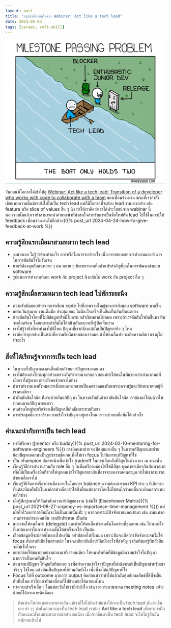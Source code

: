 ```yaml
---
layout: post
title: "สรุปสิ่งที่น่าสนใจจาก Webinar: Act like a tech lead"
date: 2024-05-03
tags: [career, soft-skill]
---
```


![Tech lead](/assets/2024-05-03-tech-lead.jpeg)

วันก่อนมีโอกาสได้เข้าไปดู [Webinar: Act like a tech lead: Transition of a developer who works with code to collaborate with a team](https://www.thoughtworks.com/en-th/about-us/events/webinars/tech-talks?wvideo=aziy2oq5sp) ของเพื่อนร่วมงาน ขณะที่เรากำลังเขียนบทความนี้แม้เรายังไม่ได้เป็น tech lead แต่ก็มีโอกาสที่จะต้อง lead งานบางอย่าง เช่น feature หรือ slice of values ชิ้น ๆ นึง ทำให้เราคิดว่าเราได้ประโยชน์จาก webinar นี้ นอกจากนั้นแล้วเรายังสามารถนำคำแนะนำที่น่าสนใจสำหรับการเป็นมือใหม่หัด lead ไปใช้ในการ[ให้ feedback เพื่อนร่วมงานได้อีกด้วย]({% post_url 2024-04-24-how-to-give-feedback-at-work %})

## ความรู้สึกแรกเมื่อมาสวมหมวก tech lead
- งงมากเลย ไม่รู้ว่าต้องทำอะไร ควรหรือไม่ควรจะทำอะไร เนื่องจากขอบเขตการทำงานและอำนาจในการตัดสินใจไม่ชัดเจน
- ยากที่ต้องคุยกับคนหลาย ๆ คน หลาย ๆ ทีมเพราะคนคือตัวแปรสำคัญที่สุดในการพัฒนาส่งมอบ software
- รูปแบบการทำงานที่เคย work กับ project นึงกลับไม่ work กับ project อื่น ๆ

## ความรู้สึกเมื่อสวมหมวก tech lead ไปสักระยะนึง
- ความรับผิดชอบย้ายจากการเขียน code ไปที่ภาพรวมใหญ่ของการส่งมอบ software มากขึ้น
- แต่ละวันยุ่งมาก งานเต็มมือ ประชุมเยอะ ไม่มีอะไรเสร็จเป็นชิ้นเป็นอันสักกะอย่าง
- ต้องตัดสินใจโดยที่ไม่มีข้อมูลหรือมีไม่ครบ กลัวผิดพลาดไปหมด เพราะถ้าเราตัดสินใจผิดขึ้นมา ทีมจะเดือดร้อน โดยเฉพาะถ้าทีมไม่ได้สนิทกันมากจะยิ่งรู้สึกเจ็บปวด
- เราไม่รู้ว่าสิ่งที่เราทำลงไปดีไหม ปัญหาที่เรากำัลงแก้มันเป็นปัญหาจริง ๆ ไหม
- เราคิดว่าทุกอย่างเป็นหน้าที่ความรับผิดชอบของเราหมด ถ้าให้คนอื่นทำ จะเกิดความคิดว่าเราดูไม่ทำอะไร

## สิ่งที่ได้เรียนรู้จากการเป็น tech lead
- ในบางครั้งปัญหาของคนอื่นมักแก้ง่ายกว่าปัญหาของตนเอง
- เราไม่ต้องเก่งไปซะทุกอย่างเพราะมันท้าทายมากกกกก ขอแค่ทำให้คนในทีมของเราเก่งมากพอที่เมื่อเราไม่รู้พวกเขาจะยังพอช่วยเราได้บ้าง
- ถ้าเราทำงานเองทั้งหมดเราเนี่ยแหละจะกลายเป็นคอขวดของทีมเพราะความรู้และทักษะมาตกอยู่ที่เราคนเดียว
- ถ้าทีมตัดสินใจผิด ทีมจะช่วยกันแก้ปัญหา ในทางกลับกันถ้าเราตัดสินใจผิด เราต้องมาโน้มน้าวให้ทุกคนมาแก้ปัญหาของเรา
- คนส่วนใหญ่จะกรีดร้องเมื่อปัญหาที่เกิดมีผลระทบกับเขา
- การประชุมคือการสร้างความเข้าใจว่าปัญหาอยู่ตรงไหน เราจะช่วยเหลือทีมได้อย่างไร

## คำแนะนำกับการเป็น tech lead
- หาที่ปรึกษา ([mentor หรือ buddy]({% post_url 2024-02-10-mentoring-for-software-engineers %})) การมีคนมาช่วยจะเปิดมุมมองอื่น ๆ ในการแก้ปัญหาและช่วยย่อยปัญหาออกมาเป็นรูปธรรมชัดเจนเพื่อให้เรา focus ไปกับการแก้ปัญหาที่ใช่
- เป็น champion สักสายนึงเพื่อเข้าใจ tradeoff ในการเลือกสิ่งที่ดีสุดในช่วงเวลา ณ ขณะนั้น
- เรียนรู้วิธีการทำงานร่วมกับ role อื่น ๆ ในทีมหรือองค์กรให้ได้ดีที่สุด พูดภาษาเดียวกันกับพวดเขาเพื่อใช้เป็นเครื่องมิือที่ช่วยให้ทุกคนเข้าใจปัญหาตรงกันที่อาจจะมองจากคนละมุม ทำให้เขาสามารถช่วยเหลือเราได้
- เรียนรู้วิธีจัดการเรื่องการเมืองภายในโดยการ balance ความต้องการของ KPI ต่าง ๆ ที่เกิดจากที่แต่ละทีมหรือฝั่งในองค์กรต่างก็อยากได้สิ่งที่ตนต้องการโดยไม่ได้สนใจว่าคนอื่นจะเกิดผลกระทบอะไรบ้าง
- เมื่อรู้สึกยุ่งมากให้จัดลำดับความสำคัญของงาน (เช่นใช้ [Eisenhower Matrix]({% post_url 2021-08-27-urgency-vs-importance-time-management %})) แต่เผื่อใจไว้เลยว่าลำดับมันจะไม่เป็นแบบนั้นเป๊ะ ๆ หรอกเพราะมีปัจจัยภายนอกเข้ามา เช่น งานแทรก งานกรรมเก่าของคนอื่น งานฟ้าประทาน เป็นต้น
- แบ่งงานให้คนอื่นทำ (delegate) และช่วยให้คนอื่นทำงานนั้นโดยง่ายที่สุดแทน เช่น ไปหาอะไรที่เขาต้องการในการทำงานนั้นให้สำเร็จมาให้ เป็นต้น
- เลือกข้อมูลที่จะปล่อยไหลลงไปหาทีม อย่าปล่อยไปทั้งหมด เพราะทีมจะเกิดการขัดจังหวะจนไม่ได้ focus กับงานที่เกิดขึ้นตรงหน้า ในขณะเดียวกันก็อย่าปิดบังอะไรที่สำคัญ ๆ เกิดทีมมารู้ทีหลังทีมจะไม่เชื่อใจเรา
- อย่าปล่อยให้ของทุกอย่างตกลงมาที่เราคนเดียว ให้คนหรือทีมที่มีข้อมูลมีความเข้าใจในปัญหามากกว่าเป็นคนตัดสินใจ
- ก่อนจะแก้ปัญหา ให้คุยกับทีมเยอะ ๆ เพื่อทำความเข้าใจว่าปัญหาที่กำลังจะแก้เป็นปัญหาสำหรับเขาจริง ๆ ใช่ไหม แล้วมันเป็นปัญหาที่มีร่วมกันยังไง เพื่อที่จะได้แก้ปัญหาที่ใช่
- Focus ไปที่ outcome มากกว่า output คิดก่อนทำว่าทำไปแล้วมันคุ้มกับผลลัพธ์ที่ดีที่จะขึ้นกับทีมไหม ทำไปแล้วทีมเคลื่อนที่ไปข้างหน้าได้มากแค่ไหน
- หาความสำเร็จเล็ก ๆ ในแต่ละวันให้เรามีกำลังใจ เช่น เอากระดาษมาจด meeting notes อย่างน้อยก็ได้กระดาษติดมือมา

> ถึงแม้จะได้คำแนะนำมาหลายอัน แต่เราก็ไม่ได้คิดว่ามันทำให้การเป็น tech lead มันง่ายขึ้นเลย ฮ่า ๆๆ ดังนั้นก่อนจะมาเป็น tech lead เราต้อง **Act like a tech lead** เพื่อทำการฝึกทักษะและสั่งสมประสบการณ์อย่างต่อเนื่อง เมื่อก้าวขึ้นมาเป็น tech lead จะได้ไม่รู้สึกมันหนักจนเกินไป
